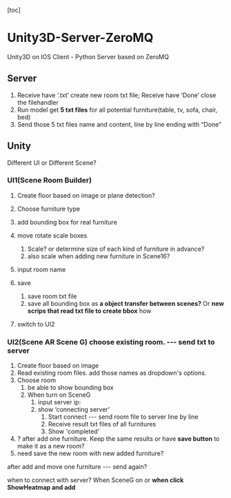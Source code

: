 [toc]

# Unity3D-Server-ZeroMQ
Unity3D on IOS Client - Python Server based on ZeroMQ

## Server

1. Receive have ‘.txt’ create new room txt file; Receive have ‘Done’ close the filehandler
2. Run model get **5 txt files** for all potential furniture(table, tv, sofa, chair, bed)
3. Send those 5 txt files name and content, line by line ending with “Done”

## Unity

Different UI or Different Scene?

### UI1(Scene Room Builder)

1. Create floor based on image or plane detection?
2. Choose furniture type
3. add bounding box for real furniture
4. move rotate scale boxes
   1. Scale? or determine size of each kind of furniture in advance?
   2. also scale when adding new furniture in Scene16?
5. input room name
6. save 
   1. save room txt file
   2. save all bounding box as **a object transfer between scenes?** Or **new scrips that read txt file to create bbox** how

7. switch to UI2

### UI2(Scene AR Scene G) choose existing room. --- send txt to server

1. Create floor based on image 
2. Read existing room files. add those names as dropdown's options.
3. Choose room 
   1. be able to show bounding box
   2. When turn on SceneG 
      1. input server ip: 
      2. show ‘connecting server’
         1. Start connect --- send room file to server line by line
         2. Receive result txt files of all furnitures
         3. Show 'completed’
4. ? after add one furniture. Keep the same results or have **save button** to make it as a new room?
5. need save the new room with new added furniture?

after add and move one furniture --- send again?

when to connect with server? When SceneG on or **when click ShowHeatmap and add**
